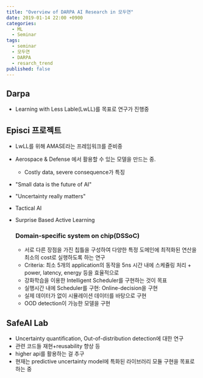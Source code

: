 ```yaml
---
title: "Overview of DARPA AI Research in 모두연"
date: 2019-01-14 22:00 +0900
categories: 
  - ML
  - Seminar
tags:
  - seminar
  - 모두연
  - DARPA
  - resarch_trend
published: false
---
```




## Darpa

- Learning with Less Lable(LwLL)를 목표로 연구가 진행중



## Episci 프로젝트

- LwLL를 위해 AMASE라는 프레임워크를 준비중
- Aerospace & Defense 에서 활용할 수 있는 모델을 만드는 중.
  - Costly data, severe consequence가 특징
- "Small data is the future of AI"
- "Uncertainty really matters"
- Tactical AI
- Surprise Based Active Learning



  ### Domain-specific system on chip(DSSoC)

  - 서로 다른 장점을 가진 칩틀을 구성하여 다양한 특정 도메인에 최적화된 연산을 최소의 cost로 실행하도록 하는 연구
  - Criteria: 최소 5개의 application의 동작을 5ns 시간 내에 스케쥴링 처리 + power, latency, energy 등을 효율적으로
  - 강화학습을 이용한 Intelligent Scheduler를 구현하는 것이 목표
  - 실행시간 내에 Scheduler를 구현: Online-decision을 구현
  - 실제 데이터가 없이 시뮬레이션 데이터를 바탕으로 구현
  - OOD detection이 가능한 모델을 구현



## SafeAI Lab

- Uncertainty quantification, Out-of-distribution detection에 대한 연구 
- 관련 코드들 재현+reusability 향상 등
- higher api를 활용하는 걸 추구
- 현재는 predictive uncertainty model에 특화된 라이브러리 모듈 구현을 목표로 하는 중

